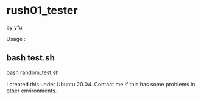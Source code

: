# rush01_tester
by yfu

Usage :

## bash test.sh

bash random_test.sh

I created this under Ubuntu 20.04. Contact me if this has some problems in other environments.
